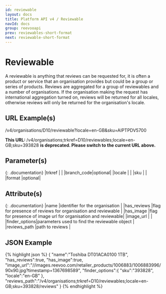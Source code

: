 ```yaml
---
id: reviewable
layout: docs
title: Platform API v4 / Reviewable
navId: docs
group: reevooapi
prev: reviewables-short-format
next: reviewable-short-format
---
```


# Reviewable
A reviewable is anything that reviews can be requested for, it is often a product or service
that an organisation provides but could be a group or series of products. Reviews are aggregated
for a group of reviewables and a number of organisations. If the organisation making the request
has international aggregation turned on, reviews will be returned for all locales, otherwise
reviews will only be returned for the organisation's locale.

## URL Example(s)
/v4/organisations/D10/reviewable?locale=en-GB&sku=AIPTPDV5700

<div class="warning">
  <strong>This URL: </strong> 
  /v4/organisations;trkref=D10/reviewables;locale=en-GB;sku=393828 
  <strong> is deprecated. Please switch to the current URL above.</strong><br/>
</div>

## Parameter(s)

{: .documentation}
|trkref     |        |
|branch_code|optional|
|locale     |        |
|sku        |        |
|format     |optional|


## Attribute(s)

{: .documentation}
|name          |identifier for the organisation                               |
|has_reviews   |flag for presence of reviews for organisation and reviewable  |
|has_image     |flag for presence of image url for organisation and reviewable|
|image_url     |                                                              |
|finder_options|parameters used to find the reviewable object                 |
|reviews_path  |path to reviews                                               |

## JSON Example
{% highlight json %}
{
   "name":"Toshiba DT01ACA0100 1TB",
   "has_reviews":true,
   "has_image":true,
   "image_url":"//images.reevoo.com/retailer_products/1006883/1006883996/90x90.jpg?timestamp=1367698589",
   "finder_options":{
      "sku":"393828",
      "locale":"en-GB"
   },
   "reviews_path":"/v4/organisations;trkref=D10/reviewables;locale=en-GB;sku=393828/reviews"
}
{% endhighlight %}

